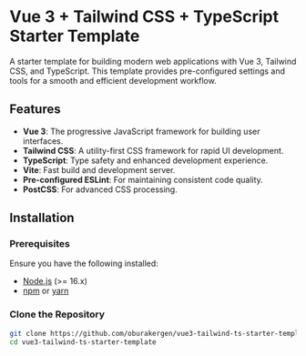 # Vue 3 + Tailwind CSS + TypeScript Starter Template

A starter template for building modern web applications with Vue 3, Tailwind CSS, and TypeScript. This template provides pre-configured settings and tools for a smooth and efficient development workflow.

## Features

- **Vue 3**: The progressive JavaScript framework for building user interfaces.
- **Tailwind CSS**: A utility-first CSS framework for rapid UI development.
- **TypeScript**: Type safety and enhanced development experience.
- **Vite**: Fast build and development server.
- **Pre-configured ESLint**: For maintaining consistent code quality.
- **PostCSS**: For advanced CSS processing.

## Installation

### Prerequisites

Ensure you have the following installed:

- [Node.js](https://nodejs.org/) (>= 16.x)
- [npm](https://www.npmjs.com/) or [yarn](https://yarnpkg.com/)

### Clone the Repository

```bash
git clone https://github.com/oburakergen/vue3-tailwind-ts-starter-template.git
cd vue3-tailwind-ts-starter-template
